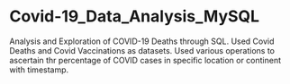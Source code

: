 # Covid-19_Data_Analysis_MySQL

Analysis and Exploration of COVID-19 Deaths through SQL.
Used Covid Deaths and Covid Vaccinations as datasets.
Used various operations to ascertain thr percentage of COVID cases in specific location or continent with timestamp. 
